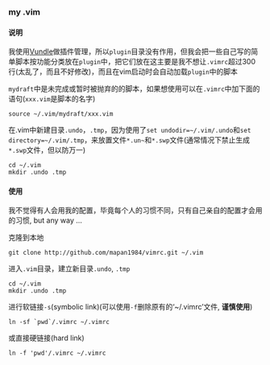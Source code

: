 ### my .vim

#### 说明

我使用[Vundle](https://github.com/VundleVim/Vundle.vim)做插件管理，所以`plugin`目录没有作用，但我会把一些自己写的简单脚本按功能分类放在`plugin`中，把它们放在这主要是我不想让`.vimrc`超过300行(太乱了，而且不好修改)，而且在vim启动时会自动加载`plugin`中的脚本

`mydraft`中是未完成或暂时被抛弃的的脚本，如果想使用可以在`.vimrc`中加下面的语句(`xxx.vim`是脚本的名字)

    source ~/.vim/mydraft/xxx.vim

在.vim中新建目录`.undo`，`.tmp`，因为使用了`set undodir=~/.vim/.undo`和`set directory=~/.vim/.tmp`，来放置文件`*.un~`和`*.swp`文件(通常情况下禁止生成`*.swp`文件，但以防万一)

    cd ~/.vim
    mkdir .undo .tmp

#### 使用

我不觉得有人会用我的配置，毕竟每个人的习惯不同，只有自己亲自的配置才会用的习惯, but any way ...

克隆到本地

    git clone http://github.com/mapan1984/vimrc.git ~/.vim 

进入`.vim`目录，建立新目录`.undo`, `.tmp`

    cd ~/.vim 
    mkdir .undo .tmp

进行软链接`-s`(symbolic link)(可以使用`-f`删除原有的‘~/.vimrc’文件, **谨慎使用**) 

    ln -sf `pwd`/.vimrc ~/.vimrc

或直接硬链接(hard link)

    ln -f 'pwd'/.vimrc ~/.vimrc
